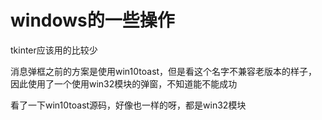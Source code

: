 # windows的一些操作

tkinter应该用的比较少

消息弹框之前的方案是使用win10toast，但是看这个名字不兼容老版本的样子，因此使用了一个使用win32模块的弹窗，不知道能不能成功

看了一下win10toast源码，好像也一样的呀，都是win32模块